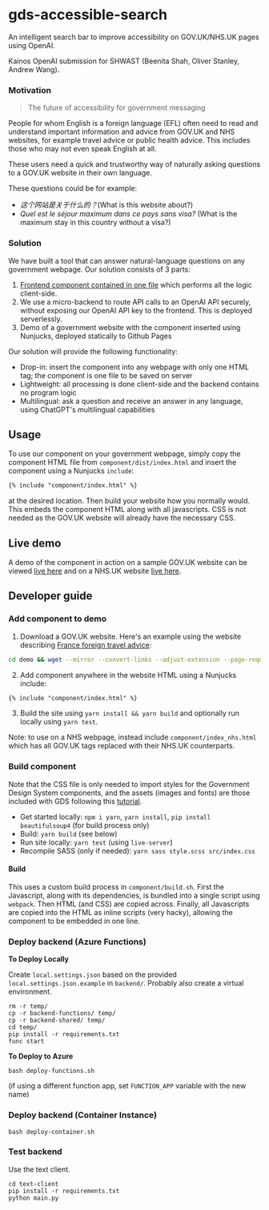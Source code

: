 # gds-accessible-search
An intelligent search bar to improve accessibility on GOV.UK/NHS.UK pages using OpenAI. 

Kainos OpenAI submission for SHWAST (Beenita Shah, Oliver Stanley, Andrew Wang).

### Motivation

> The future of accessibility for government messaging

People for whom English is a foreign language (EFL) often need to read and understand important information and advice from GOV.UK and NHS websites, for example travel advice or public health advice. This includes those who may not even speak English at all.

These users need a quick and trustworthy way of naturally asking questions to a GOV.UK website in their own language.

These questions could be for example:
- _这个网站是关于什么的？_(What is this website about?)
- _Quel est le séjour maximum dans ce pays sans visa?_ (What is the maximum stay in this country without a visa?)

### Solution

We have built a tool that can answer natural-language questions on any government webpage. Our solution consists of 3 parts:

1. [Frontend component contained in one file](https://andrewwango.github.io/gds-accessible-search/component/dist/index.html) which performs all the logic client-side.
2. We use a micro-backend to route API calls to an OpenAI API securely, without exposing our OpenAI API key to the frontend. This is deployed serverlessly.
3. Demo of a government website with the component inserted using Nunjucks, deployed statically to Github Pages

Our solution will provide the following functionality:

- Drop-in: insert the component into any webpage with only one HTML tag; the component is one file to be saved on server
- Lightweight: all processing is done client-side and the backend contains no program logic
- Multilingual: ask a question and receive an answer in any language, using ChatGPT's multilingual capabilities

## Usage

To use our component on your government webpage, simply copy the component HTML file from `component/dist/index.html` and insert the component using a Nunjucks `include`:

<!-- {% raw %} -->
```html
{% include "component/index.html" %}
```
<!-- {% endraw %} -->

at the desired location. Then build your website how you normally would. This embeds the component HTML along with all javascripts. CSS is not needed as the GOV.UK website will already have the necessary CSS.

## Live demo

A demo of the component in action on a sample GOV.UK website can be viewed [live here](https://andrewwango.github.io/gds-accessible-search/demo/dist/www.gov.uk/foreign-travel-advice/france/entry-requirements.html) and on a NHS.UK website [live here](https://andrewwango.github.io/gds-accessible-search/demo/dist/www.nhs.uk/conditions/covid-19/covid-19-symptoms-and-what-to-do/index.html).

## Developer guide

### Add component to demo

1. Download a GOV.UK website. Here's an example using the website describing [France foreign travel advice](https://www.gov.uk/foreign-travel-advice/france/entry-requirements):

```bash
cd demo && wget --mirror --convert-links --adjust-extension --page-requisites --no-parent --no-check-certificate https://www.gov.uk/foreign-travel-advice/france
```

2. Add component anywhere in the website HTML using a Nunjucks include: 

<!-- {% raw %} -->
```html
{% include "component/index.html" %}
```
<!-- {% endraw %} -->

3. Build the site using `yarn install && yarn build` and optionally run locally using `yarn test`.

Note: to use on a NHS webpage, instead include `component/index_nhs.html` which has all GOV.UK tags replaced with their NHS.UK counterparts.

### Build component

Note that the CSS file is only needed to import styles for the Government Design System components, and the assets (images and fonts) are those included with GDS following this [tutorial](https://frontend.design-system.service.gov.uk/get-started/#4-get-the-font-and-images-working).

- Get started locally: `npm i yarn`, `yarn install`, `pip install beautifulsoup4` (for build process only)
- Build: `yarn build` (see below)
- Run site locally: `yarn test` (using `live-server`)
- Recompile SASS (only if needed): `yarn sass style.scss src/index.css`

#### Build
This uses a custom build process in `component/build.sh`. First the Javascript, along with its dependencies, is bundled into a single script using `webpack`. Then HTML (and CSS) are copied across. Finally, all Javascripts are copied into the HTML as inline scripts (very hacky), allowing the component to be embedded in one line.

### Deploy backend (Azure Functions)

**To Deploy Locally**

Create `local.settings.json` based on the provided `local.settings.json.example` in `backend/`. Probably also create a virtual environment.

```
rm -r temp/
cp -r backend-functions/ temp/
cp -r backend-shared/ temp/
cd temp/
pip install -r requirements.txt
func start
```

**To Deploy to Azure**

```
bash deploy-functions.sh
```

(if using a different function app, set `FUNCTION_APP` variable with the new name)

### Deploy backend (Container Instance)

```
bash deploy-container.sh
```

### Test backend

Use the text client.

```
cd text-client
pip install -r requirements.txt
python main.py
```